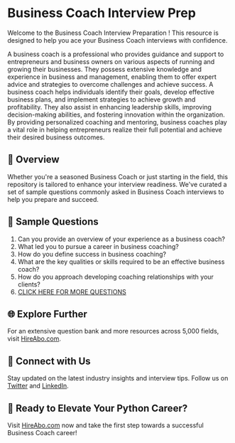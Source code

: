 # Business Coach Interview Prep

Welcome to the Business Coach Interview Preparation ! This resource is designed to help you ace your Business Coach interviews with confidence.

A business coach is a professional who provides guidance and support to entrepreneurs and business owners on various aspects of running and growing their businesses. They possess extensive knowledge and experience in business and management, enabling them to offer expert advice and strategies to overcome challenges and achieve success. A business coach helps individuals identify their goals, develop effective business plans, and implement strategies to achieve growth and profitability. They also assist in enhancing leadership skills, improving decision-making abilities, and fostering innovation within the organization. By providing personalized coaching and mentoring, business coaches play a vital role in helping entrepreneurs realize their full potential and achieve their desired business outcomes.

## 🚀 Overview

Whether you're a seasoned Business Coach or just starting in the field, this repository is tailored to enhance your interview readiness. We've curated a set of sample questions commonly asked in Business Coach interviews to help you prepare and succeed.

## 📝 Sample Questions

1. Can you provide an overview of your experience as a business coach?
2. What led you to pursue a career in business coaching?
3. How do you define success in business coaching?
4. What are the key qualities or skills required to be an effective business coach?
5. How do you approach developing coaching relationships with your clients?
6. [CLICK HERE FOR MORE QUESTIONS](https://hireabo.com/job/1_4_22/Business%20Coach)

## 🌐 Explore Further

For an extensive question bank and more resources across 5,000 fields, visit [HireAbo.com](https://www.hireabo.com).

## 📱 Connect with Us

Stay updated on the latest industry insights and interview tips. Follow us on [Twitter](https://twitter.com/hireabo) and [LinkedIn](https://www.linkedin.com/in/hire-abo-3609972a8/).

## 🚀 Ready to Elevate Your Python Career?

Visit [HireAbo.com](https://www.hireabo.com) now and take the first step towards a successful Business Coach career!